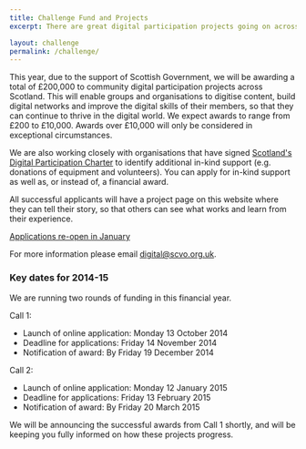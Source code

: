 ```yaml
---
title: Challenge Fund and Projects
excerpt: There are great digital participation projects going on across Scotland. We want to support existing projects to do more, and encourage new projects to get started.

layout: challenge
permalink: /challenge/
---
```


This year, due to the support of Scottish Government, we will be awarding a total of £200,000 to community digital participation projects across Scotland. This will enable groups and organisations to digitise content, build digital networks and improve the digital skills of their members, so that they can continue to thrive in the digital world. We expect awards to range from £200 to £10,000. Awards over £10,000 will only be considered in exceptional circumstances.

We are also working closely with organisations that have signed [Scotland's Digital Participation Charter](/charter/) to identify additional in-kind support (e.g. donations of equipment and volunteers). You can apply for in-kind support as well as, or instead of, a financial award.

All successful applicants will have a project page on this website where they can tell their story, so that others can see what works and learn from their experience.

<a href="/challenge/apply/" class="btn btn-primary btn-lg" disabled="disabled">Applications re-open in January</a>

For more information please email [digital@scvo.org.uk](mailto:digital@scvo.org.uk).

### Key dates for 2014-15

We are running two rounds of funding in this financial year.

Call 1:

- Launch of online application: Monday 13 October 2014
- Deadline for applications: Friday 14 November 2014
- Notification of award: By Friday 19 December 2014

Call 2:

- Launch of online application: Monday 12 January 2015
- Deadline for applications: Friday 13 February 2015
- Notification of award: By Friday 20 March 2015

We will be announcing the successful awards from Call 1 shortly, and will be keeping you fully informed on how these projects progress.
